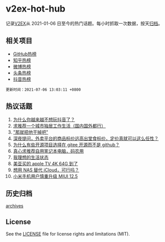 # v2ex-hot-hub

 记录[V2EX](https://www.v2ex.com/)从 2021-01-06 日至今的热门话题。每小时抓取一次数据，按天[归档](archives)。
 
 ## 相关项目

- [GitHub热榜](https://github.com/snaildev/github-hot-hub)
- [知乎热榜](https://github.com/snaildev/zhihu-hot-hub)
- [微博热榜](https://github.com/snaildev/weibo-hot-hub)
- [头条热榜](https://github.com/snaildev/toutiao-hot-hub)
- [抖音热榜](https://github.com/snaildev/douyin-hot-hub)


 `更新时间：2021-07-06 13:03:11 +0800`

## 热议话题

1. [为什么你越来越不想玩抖音了？](https://www.v2ex.com/t/787774)
1. [求推荐一个城市独居工作生活（国内国外都行）](https://www.v2ex.com/t/787601)
1. ["那就把他干掉吧"](https://www.v2ex.com/t/787776)
1. [深夜提问，外卖平台的商品标价远高出堂食标价，定价真就可以这么任性？](https://www.v2ex.com/t/787747)
1. [为什么有些开源项目选择在 gitee 开源而不是 github？](https://www.v2ex.com/t/787745)
1. [真心求推荐自用笔记本电脑，码农用](https://www.v2ex.com/t/787645)
1. [我理想的生活状态](https://www.v2ex.com/t/787678)
1. [美亚买的 apple TV 4K 64G 到了](https://www.v2ex.com/t/787738)
1. [想用 NAS 替代 iCloud，可行吗？](https://www.v2ex.com/t/787706)
1. [小米手机用户慎重升级 MIUI 12.5](https://www.v2ex.com/t/787752)

## 历史归档

[archives](archives)

## License

See the [LICENSE](LICENSE) file for license rights and limitations (MIT).
